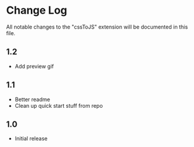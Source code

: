 # Change Log
All notable changes to the "cssToJS" extension will be documented in this file.

## 1.2
- Add preview gif

## 1.1
- Better readme
- Clean up quick start stuff from repo

## 1.0
- Initial release